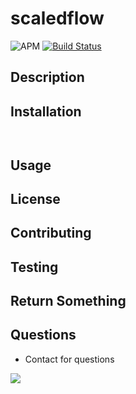   
# scaledflow
![APM](https://img.shields.io/apm/l/vim-mode) [![Build Status](https://travis-ci.com/ScaledFlow/readme-generator.svg?branch=master)](https://travis-ci.com/ScaledFlow/readme-generator) 


## Description 
 


## Installation
```
 

```

## Usage
 


## License
 


## Contributing
 


## Testing
 


## Return Something 
 


## Questions
 - Contact  for questions 

![](https://avatars3.githubusercontent.com/u/60083822?v=4.img) 

